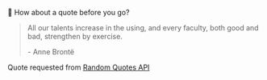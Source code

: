 📣 How about a quote before you go?

> All our talents increase in the using, and every faculty, both good and bad, strengthen by exercise.
>
> <p>- Anne Brontë</p>

Quote requested from [Random Quotes API](https://github.com/lukePeavey/quotable)
